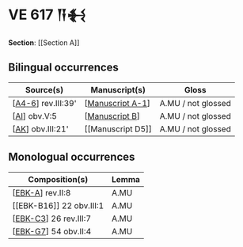 # VE 617 𒀀𒈬

**Section**: [[Section A]]

## Bilingual occurrences

| Source(s)            | Manuscript(s)      | Gloss              |
| -------------------- | ------------------ | ------------------ |
| [[A4-6]] rev.III:39' | [[Manuscript A-1]] | A.MU / not glossed |
| [[AI]] obv.V:5       | [[Manuscript B]]   | A.MU / not glossed |
| [[AK]] obv.III:21'   | [[Manuscript D5]]  | A.MU / not glossed |

## Monologual occurrences

| Composition(s)           | Lemma |
| ------------------------ | ----- |
| [[EBK-A]] rev.II:8       | A.MU  |
| [[EBK-B16]] 22 obv.III:1 | A.MU  |
| [[EBK-C3]] 26 rev.III:7  | A.MU  |
| [[EBK-G7]] 54 obv.II:4   | A.MU  |

[//begin]: # "Autogenerated link references for markdown compatibility"
[A4-6]: A4-6 "MEE 4, 4 + MEE 4, 5 + MEE 4, 6 = TM.75.G.2000+TM.75.G.2005+TM.75.G.2006"
[Manuscript A-1]: <Manuscript A-1> "Manuscript A-1"
[AI]: AI "# MEE 4, 45 = TM.75.G.5314"
[Manuscript B]: <Manuscript B> "Manuscript B"
[AK]: AK "MEE 4, 47 + MEE 4, 48 = TM.75.G.1825+TM.75.G.3131"
[EBK-A]: EBK-A "MEE 4, 115 +"
[EBK-C3]: EBK-C3 "MEE 15 26 = TM.75.G.1926"
[EBK-G7]: ebk-g7 "EBK-G7"
[//end]: # "Autogenerated link references"